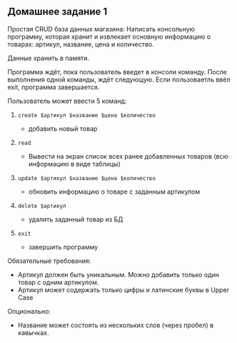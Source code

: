 ## Домашнее задание 1

Простая CRUD база данных магазина:
Написать консольную программу, которая хранит и извлекает основную информацию о товарах: артикул, название, цена и количество.

Данные хранить в памяти.

Программа ждёт, пока пользователь введет в консоли команду.
После выполнения одной команды, ждёт следующую.
Если пользоваетль ввёл exit, программа завершается.

Пользователь может ввести 5 команд:

1) ```create $артикул $название $цена $количество```
    - добавить новый товар

2) ```read```
    - Вывести на экран список всех ранее добавленных товаров
      (всю информацию в виде таблицы)

3) ```update $артикул $название $цена $количество```
    - обновить информацию о товаре с заданным артикулом

4) ```delete $артикул```
    - удалить заданный товар из БД

5) ```exit```
    - завершить программу

Обязательные требования:
- Артикул должен быть уникальным. Можно добавить только один товар с одним артикулом.
- Артикул может содержать только цифры и латинские буквы в Upper Case

Опционально:
- Название может состоять из нескольких слов (через пробел) в кавычках.